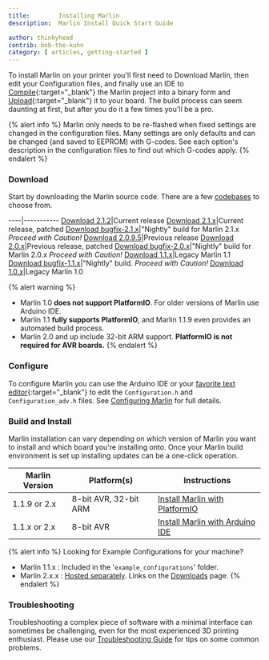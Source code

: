```yaml
---
title:        Installing Marlin
description:  Marlin Install Quick Start Guide

author: thinkyhead
contrib: bob-the-kuhn
category: [ articles, getting-started ]
---
```


To install Marlin on your printer you'll first need to Download Marlin, then edit your Configuration files, and finally use an IDE to [Compile](//en.wikipedia.org/wiki/Compiler){:target="_blank"} the Marlin project into a binary form and [Upload](//www.arduino.cc/en/Guide/Environment#toc9){:target="_blank"} it to your board. The build process can seem daunting at first, but after you do it a few times you'll be a pro.

{% alert info %}
Marlin only needs to be re-flashed when fixed settings are changed in the configuration files. Many settings are only defaults and can be changed (and saved to EEPROM) with G-codes. See each option's description in the configuration files to find out which G-codes apply.
{% endalert %}

### Download

Start by downloading the Marlin source code. There are a few [codebases](//en.wikipedia.org/wiki/Codebase) to choose from.

----|-----------
[Download 2.1.2](//github.com/MarlinFirmware/Marlin/archive/2.1.2.zip)|Current release
[Download 2.1.x](//github.com/MarlinFirmware/Marlin/archive/2.1.x.zip)|Current release, patched
[Download bugfix-2.1.x](//github.com/MarlinFirmware/Marlin/archive/bugfix-2.1.x.zip)|"Nightly" build for Marlin 2.1.x _Proceed with Caution!_
[Download 2.0.9.5](//github.com/MarlinFirmware/Marlin/archive/2.0.9.5.zip)|Previous release
[Download 2.0.x](//github.com/MarlinFirmware/Marlin/archive/2.0.x.zip)|Previous release, patched
[Download bugfix-2.0.x](//github.com/MarlinFirmware/Marlin/archive/bugfix-2.0.x.zip)|"Nightly" build for Marlin 2.0.x _Proceed with Caution!_
[Download 1.1.x](//github.com/MarlinFirmware/Marlin/archive/1.1.x.zip)|Legacy Marlin 1.1
[Download bugfix-1.1.x](//github.com/MarlinFirmware/Marlin/archive/bugfix-1.1.x.zip)|"Nightly" build. _Proceed with Caution!_
[Download 1.0.x](//github.com/MarlinFirmware/Marlin/archive/1.0.x.zip)|Legacy Marlin 1.0

{% alert warning %}
- Marlin 1.0 **does not support PlatformIO**. For older versions of Marlin use Arduino IDE.
- Marlin 1.1 **fully supports PlatformIO**, and Marlin 1.1.9 even provides an automated build process.
- Marlin 2.0 and up include 32-bit ARM support. **PlatformIO is not required for AVR boards.**
{% endalert %}

### Configure

To configure Marlin you can use the Arduino IDE or your [favorite text editor](//www.sublimetext.com/){:target="_blank"} to edit the `Configuration.h` and `Configuration_adv.h` files. See [Configuring Marlin](/docs/configuration/configuration.html) for full details.

### Build and Install

Marlin installation can vary depending on which version of Marlin you want to install and which board you're installing onto. Once your Marlin build environment is set up installing updates can be a one-click operation.

Marlin Version|Platform(s)|Instructions
--------------|-----------|----
1.1.9 or 2.x|8-bit AVR, 32-bit ARM|[Install Marlin with PlatformIO](install_platformio.html)
1.1.x or 2.x|8-bit AVR|[Install Marlin with Arduino IDE](install_arduino.html)

{% alert info %}
Looking for Example Configurations for your machine?
- Marlin 1.1.x : Included in the '`example_configurations`' folder.
- Marlin 2.x.x : [Hosted separately](//github.com/MarlinFirmware/Configurations). Links on the [Downloads](/meta/download/) page.
{% endalert %}

### Troubleshooting

Troubleshooting a complex piece of software with a minimal interface can sometimes be challenging, even for the most experienced 3D printing enthusiast. Please use our [Troubleshooting Guide](troubleshooting.html) for tips on some common problems.
